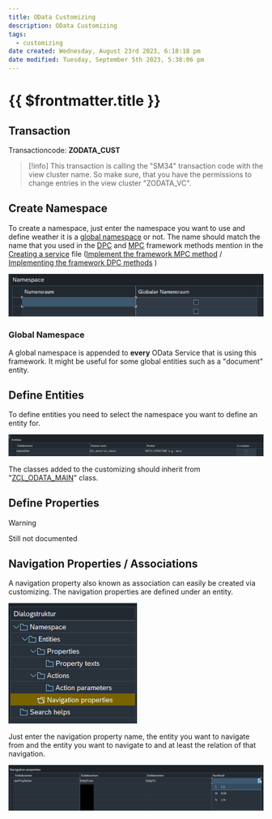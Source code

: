 ```yaml
---
title: OData Customizing
description: OData Customizing
tags:
  - customizing
date created: Wednesday, August 23rd 2023, 6:18:18 pm
date modified: Tuesday, September 5th 2023, 5:38:06 pm
---
```

#  {{ $frontmatter.title }}

## Transaction

Transactioncode: **ZODATA_CUST**

> [!info]
> This transaction is calling the "SM34" transaction code with the view cluster name.
> So make sure, that you have the permissions to change entries in the view cluster "ZODATA_VC".

## Create Namespace

To create a namespace, just enter the namespace you want to use and define weather it is a [global namespace](#global-namespace) or not. The name should match the name that you used in the [DPC](./definitions/DPC) and [MPC](./definitions/MPC) framework methods mention in the [Creating a service](./Creating-a-service) file ([Implement the framework MPC method](./Creating-a-service#implement-the-framework-mpc-method) / [Implementing the framework DPC methods](./Creating-a-service#implementing-the-framework-dpc-methods) )

![Create namespace](./attachments/cust_create_namespace.png)  

### Global Namespace

A global namespace is appended to **every** OData Service that is using this framework. It might be useful for some global entities such as a "document" entity.

## Define Entities

To define entities you need to select the namespace you want to define an entity for.

![define entity](./attachments/cust_define_entity.png)

The classes added to the customizing should inherit from "[ZCL_ODATA_MAIN](../dev-objects/classes/ZCL_ODATA_MAIN)" class.

## Define Properties

>[!warning]
>Still not documented

## Navigation Properties / Associations

A navigation property also known as association can easily be created via customizing. The navigation properties are defined under an entity. 

![navigation property tree](./attachments/cust_nav_prop_tree.png)

Just enter the navigation property name, the entity you want to navigate from and the entity you want to navigate to and at least the relation of that navigation.

![navigation property customizing](./attachments/nav_prop_cust.png)
